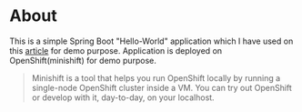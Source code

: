 # About

This is a simple Spring Boot "Hello-World" application which I have used on this [article](https://dzone.com/articles/running-springboot-app-on-openshift) for demo purpose. Application is deployed on OpenShift(minishift) for demo purpose.
> Minishift is a tool that helps you run OpenShift locally by running a single-node OpenShift cluster inside a VM. You can try out OpenShift or develop with it, day-to-day, on your localhost.
